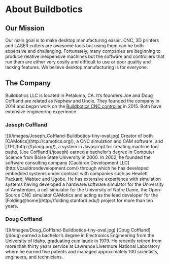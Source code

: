 # About Buildbotics

## Our Mission
Our main goal is to make desktop manufacturing easier.  CNC, 3D printers and
LASER cutters are awesome tools but using them can be both expensive and
challenging.  Fortunately, many companies are beginning to produce relative
inexpensive machines but the software and controllers that run them are either
very costly and difficult to use or poor quality and lacking features.  We
believe desktop manufacturing is for everyone.

## The Company
Buildbotics LLC is located in Petaluma, CA.  It’s founders Joe and
Doug Coffland are related as Nephew and Uncle. They founded the company
in 2014 and began work on the
[Buildbotics CNC controller](https://buildbotics.com/) in 2015.
Both have extensive engineering experience.

### Joseph Coffland
<div class="company-man">
![](/images/Joseph_Coffland-Buildbotics-tiny-oval.jpg)
Creator of both [CAMotics](http://camotics.org/), a CNC simulation and CAM
software, and [TPL](http://tplang.org/), a system in Javascript for creating
machine tool paths, [Joe Coffland](/joseph)
earned a bachelor’s degree in Computer Science from Boise State
University in 2000. In 2002, he founded the software consulting
company [Cauldron Development LLC](http://cauldrondevelopment.com/) through
which he has developed embedded systems under contract with companies such as
Hewlett Packard, Wabtec and Ugobe. He has extensive experience with simulation
systems having developed a hardware/software simulator for the
University of Amsterdam, a cell simulator for the University of Notre
Dame, the Open-Source CNC simulator CAMotics and acting as the lead
developer for the [Folding@home](http://folding.stanford.edu/) project for
more than ten years.
</div>

<div class="clear"> </div>

### Doug Coffland
<div class="company-man">
![](/images/Doug_Coffland-Buildbotics-tiny-oval.jpg)
[Doug Coffland](/doug) earned a bachelor’s
degree in Electronics Engineering from the University of Idaho, graduating cum
laude in 1979. He recently retired from more than thirty years service at
Lawrence Livermore National Laboratory where he earned five patents and managed
approximately 100 scientists, engineers, and technicians.
</div>
